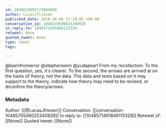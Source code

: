 ```yaml
---
id: 1048623692173864960
author: LucasJfriesen
published_date: 2018-10-06 17:19:05 +00:00
conversation_id: 1048570506025340928
in_reply_to: 1048571491846115328
retweet: None
quoted_tweet: None
type: tweet
tags:

---
```


@learnfromerror @stephensenn @yudapearl From my recollection: To the first question, yes, it's clearer. To the second, the arrows are arrived at on the basis of theory, not the data. The data and tests based on it may support to the theory, indicate how theory may need to be revised, or diconfirm the theory/arrows.

### Metadata

Author: [[@LucasJfriesen]]
Conversation: [[conversation-1048570506025340928]]
In reply to: [[1048571491846115328]]
Retweet of: [[None]]
Quoted tweet: [[None]]
